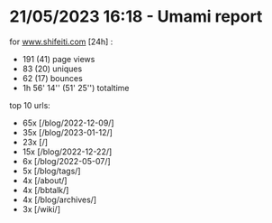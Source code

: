 # 21/05/2023 16:18 - Umami report
for www.shifeiti.com [24h] :

 - 191 (41) page views
 - 83 (20) uniques
 - 62 (17) bounces
 - 1h 56' 14'' (51' 25'') totaltime


top 10 urls:
 - 65x [/blog/2022-12-09/]
 - 35x [/blog/2023-01-12/]
 - 23x [/]
 - 15x [/blog/2022-12-22/]
 - 6x [/blog/2022-05-07/]
 - 5x [/blog/tags/]
 - 4x [/about/]
 - 4x [/bbtalk/]
 - 4x [/blog/archives/]
 - 3x [/wiki/]


